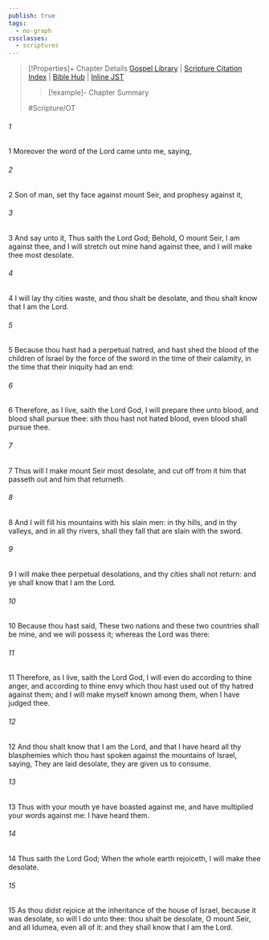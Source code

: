 ```yaml
---
publish: true
tags:
  - no-graph
cssclasses:
  - scriptures
---
```

>[!Properties]+ Chapter Details
>[Gospel Library](https://churchofjesuschrist.org/study/scriptures/ot/ezek/35?lang=eng)    |    [Scripture Citation Index](https://scriptures.byu.edu/#07e23::c07e23)    |    [Bible Hub](https://biblehub.com/ezekiel/35.htm)    |    [Inline JST](https://scripturetoolbox.com/html/ic/Ezekiel/35.html)
>>[!example]- Chapter Summary
>> 
> 
>
>#Scripture/OT
###### 1
1 Moreover the word of the Lord came unto me, saying,
###### 2
2 Son of man, set thy face against mount Seir, and prophesy against it,
###### 3
3 And say unto it, Thus saith the Lord God; Behold, O mount Seir, I am against thee, and I will stretch out mine hand against thee, and I will make thee most desolate.
###### 4
4 I will lay thy cities waste, and thou shalt be desolate, and thou shalt know that I am the Lord.
###### 5
5 Because thou hast had a perpetual hatred, and hast shed the blood of the children of Israel by the force of the sword in the time of their calamity, in the time that their iniquity had an end:
###### 6
6 Therefore, as I live, saith the Lord God, I will prepare thee unto blood, and blood shall pursue thee: sith thou hast not hated blood, even blood shall pursue thee.
###### 7
7 Thus will I make mount Seir most desolate, and cut off from it him that passeth out and him that returneth.
###### 8
8 And I will fill his mountains with his slain men: in thy hills, and in thy valleys, and in all thy rivers, shall they fall that are slain with the sword.
###### 9
9 I will make thee perpetual desolations, and thy cities shall not return: and ye shall know that I am the Lord.
###### 10
10 Because thou hast said, These two nations and these two countries shall be mine, and we will possess it; whereas the Lord was there:
###### 11
11 Therefore, as I live, saith the Lord God, I will even do according to thine anger, and according to thine envy which thou hast used out of thy hatred against them; and I will make myself known among them, when I have judged thee.
###### 12
12 And thou shalt know that I am the Lord, and that I have heard all thy blasphemies which thou hast spoken against the mountains of Israel, saying, They are laid desolate, they are given us to consume.
###### 13
13 Thus with your mouth ye have boasted against me, and have multiplied your words against me: I have heard them.
###### 14
14 Thus saith the Lord God; When the whole earth rejoiceth, I will make thee desolate.
###### 15
15 As thou didst rejoice at the inheritance of the house of Israel, because it was desolate, so will I do unto thee: thou shalt be desolate, O mount Seir, and all Idumea, even all of it: and they shall know that I am the Lord.

